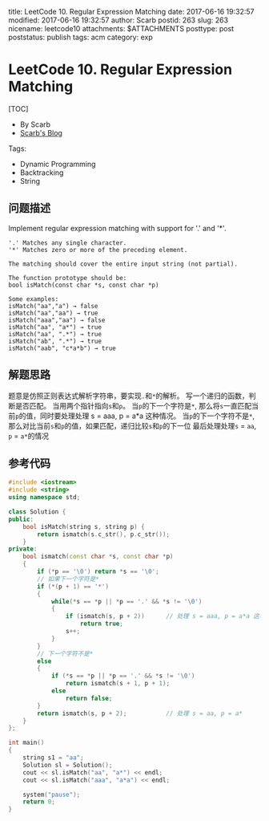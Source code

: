 title: LeetCode 10. Regular Expression Matching
date: 2017-06-16 19:32:57
modified: 2017-06-16 19:32:57
author: Scarb
postid: 263
slug: 263
nicename: leetcode10
attachments: $ATTACHMENTS
posttype: post
poststatus: publish
tags: acm
category: exp

# LeetCode 10. Regular Expression Matching
[TOC]

- By Scarb
- [Scarb's Blog](http://47.106.131.90/blog)


Tags:

- Dynamic Programming 
- Backtracking 
- String


## 问题描述

Implement regular expression matching with support for '.' and '*'.
```
'.' Matches any single character.
'*' Matches zero or more of the preceding element.

The matching should cover the entire input string (not partial).

The function prototype should be:
bool isMatch(const char *s, const char *p)

Some examples:
isMatch("aa","a") → false
isMatch("aa","aa") → true
isMatch("aaa","aa") → false
isMatch("aa", "a*") → true
isMatch("aa", ".*") → true
isMatch("ab", ".*") → true
isMatch("aab", "c*a*b") → true
```

## 解题思路
题意是仿照正则表达式解析字符串，要实现`.`和`*`的解析。
写一个递归的函数，判断是否匹配。
当用两个指针指向`s`和`p`。
当`p`的下一个字符是`*`, 那么将`s`一直匹配当前`p`的值，同时要处理处理 s = aaa, p = a*a 这种情况。
当`p`的下一个字符不是`*`, 那么对比当前`s`和`p`的值，如果匹配，递归比较`s`和`p`的下一位
最后处理处理`s` = `aa`, `p` = `a*`的情况

## 参考代码
```C++
#include <iostream>
#include <string>
using namespace std;

class Solution {
public:
	bool isMatch(string s, string p) {
		return ismatch(s.c_str(), p.c_str());
	}
private:
	bool ismatch(const char *s, const char *p)
	{
		if (*p == '\0') return *s == '\0';
		// 如果下一个字符是*
		if (*(p + 1) == '*')
		{
			while(*s == *p || *p == '.' && *s != '\0')
			{
				if (ismatch(s, p + 2))		// 处理 s = aaa, p = a*a 这种情况
					return true;
				s++;
			}
		}
		// 下一个字符不是*
		else
		{
			if (*s == *p || *p == '.' && *s != '\0')
				return ismatch(s + 1, p + 1);
			else
				return false;
		}
		return ismatch(s, p + 2);			// 处理 s = aa, p = a*
	}
};

int main()
{
	string s1 = "aa";
	Solution sl = Solution();
	cout << sl.isMatch("aa", "a*") << endl;
	cout << sl.isMatch("aaa", "a*a") << endl;

	system("pause");
	return 0;
}
```